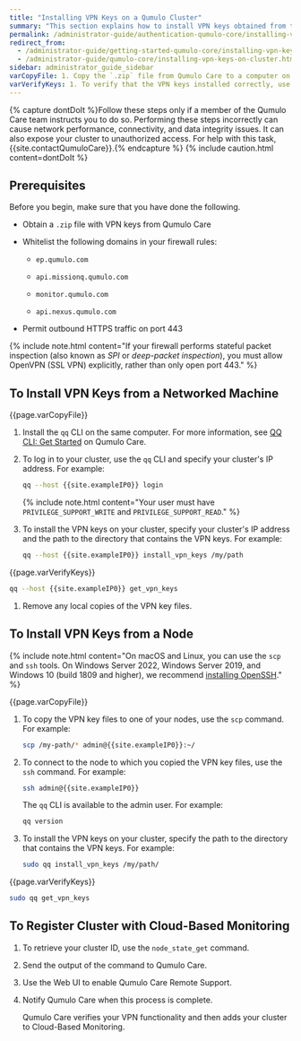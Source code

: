 ```yaml
---
title: "Installing VPN Keys on a Qumulo Cluster"
summary: "This section explains how to install VPN keys obtained from the Qumulo Care team on your Qumulo cluster, over a network. You can install the VPN keys by using the <code>qq</code> CLI from a machine on the same network as your cluster or from one of your nodes."
permalink: /administrator-guide/authentication-qumulo-core/installing-vpn-keys-on-cluster.html
redirect_from:
  - /administrator-guide/getting-started-qumulo-core/installing-vpn-keys-on-cluster.html
  - /administrator-guide/qumulo-core/installing-vpn-keys-on-cluster.html
sidebar: administrator_guide_sidebar
varCopyFile: 1. Copy the `.zip` file from Qumulo Care to a computer on the same network as your cluster, and decompress the file.
varVerifyKeys: 1. To verify that the VPN keys installed correctly, use the `get_vpn_keys` command. For example&#58;
---
```


{% capture dontDoIt %}Follow these steps only if a member of the Qumulo Care team instructs you to do so. Performing these steps incorrectly can cause network performance, connectivity, and data integrity issues. It can also expose your cluster to unauthorized access. For help with this task, {{site.contactQumuloCare}}.{% endcapture %}
{% include caution.html content=dontDoIt %}

## Prerequisites
Before you begin, make sure that you have done the following.

* Obtain a `.zip` file with VPN keys from Qumulo Care

* Whitelist the following domains in your firewall rules:

  * `ep.qumulo.com`

  * `api.missionq.qumulo.com`

  * `monitor.qumulo.com`

  * `api.nexus.qumulo.com`

* Permit outbound HTTPS traffic on port 443

{% include note.html content="If your firewall performs stateful packet inspection (also known as _SPI_ or _deep-packet inspection_), you must allow OpenVPN (SSL VPN) explicitly, rather than only open port 443." %}


## To Install VPN Keys from a Networked Machine
{{page.varCopyFile}}

1. Install the `qq` CLI on the same computer. For more information, see [QQ CLI: Get Started](https://care.qumulo.com/hc/en-us/articles/115008165008) on Qumulo Care.

1. To log in to your cluster, use the `qq` CLI and specify your cluster's IP address. For example:

   ```bash
   qq --host {{site.exampleIP0}} login
   ```
    
   {% include note.html content="Your user must have `PRIVILEGE_SUPPORT_WRITE` and `PRIVILEGE_SUPPORT_READ`." %}

1. To install the VPN keys on your cluster, specify your cluster's IP address and the path to the directory that contains the VPN keys. For example:

   ```bash
   qq --host {{site.exampleIP0}} install_vpn_keys /my/path
   ```
    
{{page.varVerifyKeys}}

   ```bash
   qq --host {{site.exampleIP0}} get_vpn_keys
   ```

1. Remove any local copies of the VPN key files.


## To Install VPN Keys from a Node
{% include note.html content="On macOS and Linux, you can use the `scp` and `ssh` tools. On Windows Server 2022, Windows Server 2019, and Windows 10 (build 1809 and higher), we recommend [installing OpenSSH](https://docs.microsoft.com/en-us/windows-server/administration/openssh/openssh_install_firstuse)." %}

{{page.varCopyFile}}

1. To copy the VPN key files to one of your nodes, use the `scp` command. For example:

   ```bash
   scp /my-path/* admin@{{site.exampleIP0}}:~/
   ```

1. To connect to the node to which you copied the VPN key files, use the `ssh` command. For example:

   ```bash
   ssh admin@{{site.exampleIP0}}
   ```

   The `qq` CLI is available to the admin user. For example:

   ```bash
   qq version
   ```

1. To install the VPN keys on your cluster, specify the path to the directory that contains the VPN keys. For example:
   
   ```bash
   sudo qq install_vpn_keys /my/path/
   ```
   
{{page.varVerifyKeys}}
   
   ```bash
   sudo qq get_vpn_keys
   ```
   

## To Register Cluster with Cloud-Based Monitoring

1. To retrieve your cluster ID, use the `node_state_get` command.

1. Send the output of the command to Qumulo Care.

1. Use the Web UI to enable Qumulo Care Remote Support.

1. Notify Qumulo Care when this process is complete.

   Qumulo Care verifies your VPN functionality and then adds your cluster to Cloud-Based Monitoring.
